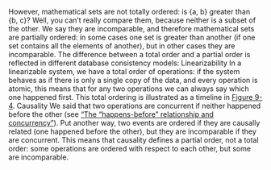 
However, mathematical sets are not totally ordered: is {a, b} greater than
{b, c}? Well, you can’t really compare them, because neither is a subset of the other.
We say they are incomparable, and therefore mathematical sets are partially ordered: in some
cases one set is greater than another (if one set contains all the elements of another), but in
other cases they are incomparable. The difference between a total order and a partial order is reflected in different database
consistency models: Linearizability In a linearizable system, we have a total order of operations: if the system behaves as if there
is only a single copy of the data, and every operation is atomic, this means that for any two
operations we can always say which one happened first. This total ordering is illustrated as a
timeline in [Figure 9-4](#fig_consistency_linearizability_3). Causality We said that two operations are concurrent if neither happened before the other (see
[“The “happens-before” relationship and concurrency”](ch05.html#sec_replication_happens_before)). Put another way, two events are ordered if they are causally
related (one happened before the other), but they are incomparable if they are concurrent. This
means that causality defines a partial order, not a total order: some operations are ordered
with respect to each other, but some are incomparable.